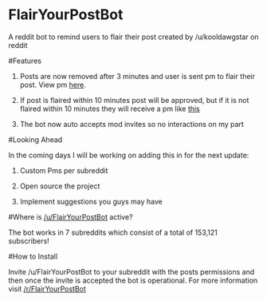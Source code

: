 # FlairYourPostBot

A reddit bot to remind users to flair their post created by /u/kooldawgstar on reddit

#Features

1) Posts are now removed after 3 minutes and user is sent pm to flair their post. View pm [here](http://imgur.com/a/PRDAn).

2) If post is flaired within 10 minutes post will be approved, but if it is not flaired within 10 minutes they will receive a pm like [this](http://imgur.com/a/Dm7Jw)

3) The bot now auto accepts mod invites so no interactions on my part

#Looking Ahead

In the coming days I will be working on adding this in for the next update:

1) Custom Pms per subreddit

2) Open source the project

3) Implement suggestions you guys may have

#Where is [/u/FlairYourPostBot](https://www.reddit.com/user/FlairYourPostBot) active?

The bot works in 7 subreddits which consist of a total of 153,121 subscribers!

#How to Install

Invite /u/FlairYourPostBot to your subreddit with the posts permissions and then once the invite is accepted the bot is operational. For more information visit [/r/FlairYourPostBot](https://www.reddit.com/r/FlairYourPostBot/)
